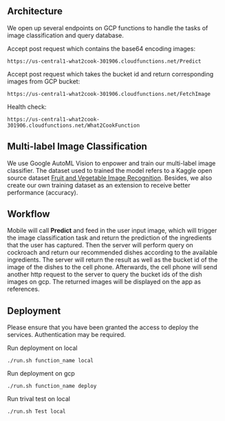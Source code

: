 
## Architecture

We open up several endpoints on GCP functions to handle the tasks of image classification and query database.

Accept post request which contains the base64 encoding images:
```
https://us-central1-what2cook-301906.cloudfunctions.net/Predict
```

Accept post request which takes the bucket id and return corresponding images from GCP bucket:
```
https://us-central1-what2cook-301906.cloudfunctions.net/FetchImage
```

Health check:
```
https://us-central1-what2cook-301906.cloudfunctions.net/What2CookFunction
```


## Multi-label Image Classification

We use Google AutoML Vision to enpower and train our multi-label image classifier. The dataset used to trained the model refers to a Kaggle open source dataset [Fruit and Vegetable Image Recognition](https://www.kaggle.com/kritikseth/fruit-and-vegetable-image-recognition). Besides, we also create our own training dataset as an extension to receive better performance (accuracy).


## Workflow

Mobile will call **Predict** and feed in the user input image, which will trigger the image classification task and return the prediction of the ingredients that the user has captured. Then the server will perform query on cockroach and return our recommended dishes according to the available ingredients. The server will return the result as well as the bucket id of the image of the dishes to the cell phone. Afterwards, the cell phone will send another http request to the server to query the bucket ids of the dish images on gcp. The returned images will be displayed on the app as references.

## Deployment

Please ensure that you have been granted the access to deploy the services. Authentication may be required.

Run deployment on local
```
./run.sh function_name local
```

Run deployment on gcp
```
./run.sh function_name deploy
```

Run trival test on local
```
./run.sh Test local
```